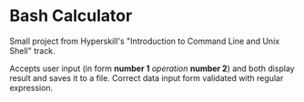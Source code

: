 # Bash Calculator
Small project from Hyperskill's "Introduction to Command Line and Unix Shell" track.

Accepts user input (in form __number 1__ *operation* __number 2__) and both display result and saves it to a file.
Correct data input form validated with regular expression.
